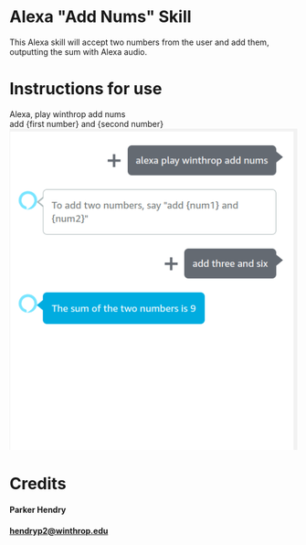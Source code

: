 # Alexa "Add Nums" Skill
This Alexa skill will accept two numbers from the user and add them, outputting the sum with Alexa audio.
# Instructions for use
Alexa, play winthrop add nums\
add {first number} and {second number}\
![](screenshot.png)
# Credits
#### Parker Hendry
#### hendryp2@winthrop.edu


